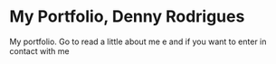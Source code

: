 # My Portfolio, Denny Rodrigues
 My portfolio. Go to read a little about me e and if you want to enter in contact with me
